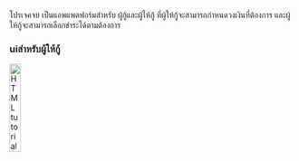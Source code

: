 โปรเจคจบ 
เป็นแอพแพตฟอร์มสำหรับ ผู้กู้และผู้ให้กู้ ที่ผู้ให้กู้จะสามารถกำหนดวงเงินที่ต้องการ และผู้ให้กู้จะสามารถเลือกชำระได้ตามต้องการ

<p><h3>uiสำหรับผู้ให้กู้</h3></p>
<a ><img src="https://cdn.discordapp.com/attachments/802932825887866904/892004828321042442/Screenshot_2021-09-27-18-06-49-86_95cdca098756c68a7c09e1eb124b0734.jpg" alt="HTML tutorial" style="height:20%;"></a>
